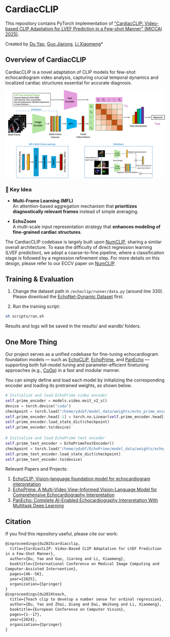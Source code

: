 # CardiacCLIP

This repository contains PyTorch implementation of ["CardiacCLIP: Video-based CLIP Adaptation for LVEF Prediction in a Few-shot Manner" (MICCAI 2025)](https://arxiv.org/abs/2509.17065).

Created by [Du Yao](https://scholar.google.com.hk/citations?user=8krbrWsAAAAJ&hl=zh-CN), [Guo Jiarong](https://scholar.google.com.hk/citations?hl=zh-CN&user=IT5sfsYAAAAJ&inst=1381320739207392350), [Li Xiaomeng](https://xmengli.github.io/)\*


## Overview of CardiacCLIP

CardiacCLIP is a novel adaptation of CLIP models for few-shot echocardiogram video analysis, capturing crucial temporal dynamics and localized cardiac structures essential for accurate diagnosis.

![intro](figs_CardiacCLIP/MIL_CLIP_1.png)


### 🔑 Key Idea

- **Multi-Frame Learning (MFL)**  
  An attention-based aggregation mechanism that **prioritizes diagnostically relevant frames** instead of simple averaging.  

- **EchoZoom**  
  A multi-scale input representation strategy that **enhances modeling of fine-grained cardiac structures**.  


The CardiacCLIP codebase is largely built upon [NumCLIP](https://github.com/xmed-lab/NumCLIP), sharing a similar overall architecture. To ease the difficulty of direct regression learning (LVEF prediction), we adopt a coarse-to-fine pipeline, where a classification stage is followed by a regression refinement step. For more details on this design, please refer to our ECCV paper on [NumCLIP](https://www.ecva.net/papers/eccv_2024/papers_ECCV/papers/11339.pdf).

## Training & Evaluation


1. Change the dataset path in `/echoclip/runner/data.py` (around line 330).  Please download the [EchoNet-Dynamic Dataset](https://echonet.github.io/dynamic/)  first.



3. Run the training script:

```bash
sh scripts/run.sh
```

Results and logs will be saved in the results/ and wandb/ folders.


## One More Thing

Our project serves as a unified codebase for fine-tuning echocardiogram foundation models — such as [EchoCLIP](https://www.nature.com/articles/s41591-024-02959-y), [EchoPrime](https://arxiv.org/abs/2410.09704), and [PanEcho](https://jamanetwork.com/journals/jama/article-abstract/2835630) — supporting both full-model tuning and parameter-efficient finetuning approaches (e.g., [CoOp](https://github.com/KaiyangZhou/CoOp)) in a fast and modular manner.

You can simply define and load each model by initializing the corresponding encoder and loading its pretrained weights, as shown below.
```python
# Initialize and load EchoPrime video encoder
self.prime_encoder = models.video.mvit_v2_s()
device = torch.device("cuda")
checkpoint = torch.load("/home/ydubf/model_data/weights/echo_prime_encoder.pt", map_location=device)
self.prime_encoder.head[-1] = torch.nn.Linear(self.prime_encoder.head[-1].in_features, 512)
self.prime_encoder.load_state_dict(checkpoint)
self.prime_encoder.to(device)

# Initialize and load EchoPrime text encoder
self.prime_text_encoder = EchoPrimeTextEncoder()
checkpoint = torch.load("/home/ydubf/EchoPrime/model_data/weights/echo_prime_text_encoder.pt", map_location=device)
self.prime_text_encoder.load_state_dict(checkpoint)
self.prime_text_encoder.to(device)
```

Relevant Papers and Projects:

1. [EchoCLIP: Vision–language foundation model for echocardiogram interpretation](https://github.com/echonet/echo_CLIP)
2. [EchoPrime: A Multi-Video View-Informed Vision-Language Model for Comprehensive Echocardiography Interpretation ](https://github.com/echonet/EchoPrime)
3. [PanEcho: Complete AI-Enabled Echocardiography Interpretation With Multitask Deep Learning](https://github.com/CarDS-Yale/PanEcho)


## Citation

If you find this repository useful, please cite our work:

```
@inproceedings{du2025cardiacclip,
  title={CardiacCLIP: Video-Based CLIP Adaptation for LVEF Prediction in a Few-Shot Manner},
  author={Du, Yao and Guo, Jiarong and Li, Xiaomeng},
  booktitle={International Conference on Medical Image Computing and Computer-Assisted Intervention},
  pages={46--56},
  year={2025},
  organization={Springer}
}
@inproceedings{du2024teach,
  title={Teach clip to develop a number sense for ordinal regression},
  author={Du, Yao and Zhai, Qiang and Dai, Weihang and Li, Xiaomeng},
  booktitle={European Conference on Computer Vision},
  pages={1--17},
  year={2024},
  organization={Springer}
}
```
